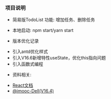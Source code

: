 ### 项目说明

* 简易版TodoList
  功能: 增加任务、删除任务

* 本地启动: npm start/yarn start

* 版本优化记录
 - 引入antd优化样式
 - 引入V16.6新增特性useState，优化this指向问题
 - 引入函数式编程

* 资料相关: 

- [React文档](https://reactjs.org/docs/getting-started.html)
- [@imooc-Dell(V16.4)](https://www.imooc.com/learn/1023)
